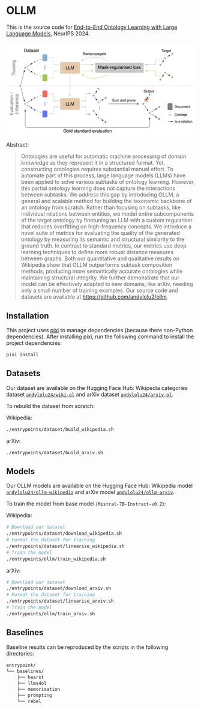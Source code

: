 # OLLM

This is the source code for [End-to-End Ontology Learning with Large Language Models](TODO), NeurIPS 2024.

![Overview](./assets/main_figure.png)

Abstract:
> Ontologies are useful for automatic machine processing of domain knowledge as they represent it in a structured format. Yet, constructing ontologies requires substantial manual effort. To automate part of this process, large language models (LLMs) have been applied to solve various subtasks of ontology learning. However, this partial ontology learning does not capture the interactions between subtasks. We address this gap by introducing OLLM, a general and scalable method for building the taxonomic backbone of an ontology from scratch. Rather than focusing on subtasks, like individual relations between entities, we model entire subcomponents of the target ontology by finetuning an LLM with a custom regulariser that reduces overfitting on high-frequency concepts. We introduce a novel suite of metrics for evaluating the quality of the generated ontology by measuring its semantic and structural similarity to the ground truth. In contrast to standard metrics, our metrics use deep learning techniques to define more robust distance measures between graphs. Both our quantitative and qualitative results on Wikipedia show that OLLM outperforms subtask composition methods, producing more semantically accurate ontologies while maintaining structural integrity. We further demonstrate that our model can be effectively adapted to new domains, like arXiv, needing only a small number of training examples. Our source code and datasets are available at https://github.com/andylolu2/ollm.

## Installation

This project uses [pixi](https://pixi.sh/latest/) to manage dependencies (because there non-Python dependencies). After installing pixi, run the following command to install the project dependencies:
```sh
pixi install
```

## Datasets

Our dataset are available on the Hugging Face Hub: Wikipedia categories dataset [`andylolu24/wiki-ol`](https://huggingface.co/datasets/andylolu24/wiki-ol) and arXiv dataset [`andylolu24/arxiv-ol`](https://huggingface.co/datasets/andylolu24/arxiv-ol).

To rebuild the dataset from scratch:

Wikipedia:
```sh
./entrypoints/dataset/build_wikipedia.sh
```

arXiv:
```sh
./entrypoints/dataset/build_arxiv.sh
```

## Models

Our OLLM models are available on the Hugging Face Hub: Wikipedia model [`andylolu24/ollm-wikipedia`](https://huggingface.co/andylolu24/ollm-wikipedia) and arXiv model [`andylolu24/ollm-arxiv`](https://huggingface.co/andylolu24/ollm-arxiv).

To train the model from base model (`Mistral-7B-Instruct-v0.2`):

Wikipedia:
```bash
# Download our dataset
./entrypoints/dataset/download_wikipedia.sh
# Format the dataset for training
./entrypoints/dataset/linearise_wikipedia.sh
# Train the model
./entrypoints/ollm/train_wikipedia.sh
```

arXiv:
```sh
# Download our dataset
./entrypoints/dataset/download_arxiv.sh
# Format the dataset for training
./entrypoints/dataset/linearise_arxiv.sh
# Train the model
./entrypoints/ollm/train_arxiv.sh
```

## Baselines

Baseline results can be reproduced by the scripts in the following directories:
```
entrypoint/
└── baselines/
    ├── hearst
    ├── llms4ol
    ├── memorisation
    ├── prompting
    └── rebel
```
